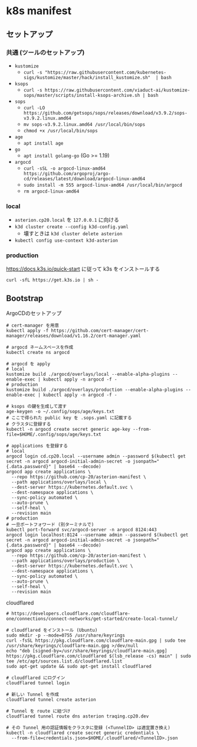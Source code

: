 # k8s manifest

## セットアップ

### 共通 (ツールのセットアップ)

- `kustomize`
  - `curl -s "https://raw.githubusercontent.com/kubernetes-sigs/kustomize/master/hack/install_kustomize.sh"  | bash`
- `ksops`
  - `curl -s https://raw.githubusercontent.com/viaduct-ai/kustomize-sops/master/scripts/install-ksops-archive.sh | bash`
- `sops`
  - `curl -LO https://github.com/getsops/sops/releases/download/v3.9.2/sops-v3.9.2.linux.amd64`
  - `mv sops-v3.9.2.linux.amd64 /usr/local/bin/sops`
  - `chmod +x /usr/local/bin/sops`
- `age`
  - `apt install age`
- `go`
  - `apt install golang-go` (Go >= 1.19)
- `argocd`
  - `curl -sSL -o argocd-linux-amd64 https://github.com/argoproj/argo-cd/releases/latest/download/argocd-linux-amd64`
  - `sudo install -m 555 argocd-linux-amd64 /usr/local/bin/argocd`
  - `rm argocd-linux-amd64`

### local

- `asterion.cp20.local` を `127.0.0.1` に向ける
- `k3d cluster create --config k3d-config.yaml`
  - 壊すときは `k3d cluster delete asterion`
- `kubectl config use-context k3d-asterion`

### production

https://docs.k3s.io/quick-start に従って k3s をインストールする

```shell
curl -sfL https://get.k3s.io | sh -
```

## Bootstrap

ArgoCDのセットアップ

```
# cert-manager を用意
kubectl apply -f https://github.com/cert-manager/cert-manager/releases/download/v1.16.2/cert-manager.yaml

# argocd ネームスペースを作成
kubectl create ns argocd

# argocd を apply
# local
kustomize build ./argocd/overlays/local --enable-alpha-plugins --enable-exec | kubectl apply -n argocd -f -
# production
kustomize build ./argocd/overlays/production --enable-alpha-plugins --enable-exec | kubectl apply -n argocd -f -

# ksops の鍵を生成して渡す
age-keygen -o ~/.config/sops/age/keys.txt
# ここで得られた public key を .sops.yaml に記載する
# クラスタに登録する
kubectl -n argocd create secret generic age-key --from-file=$HOME/.config/sops/age/keys.txt

# applications を登録する
# local
argocd login cd.cp20.local --username admin --password $(kubectl get secret -n argocd argocd-initial-admin-secret -o jsonpath="{.data.password}" | base64 --decode)
argocd app create applications \
  --repo https://github.com/cp-20/asterion-manifest \
  --path applications/overlays/local \
  --dest-server https://kubernetes.default.svc \
  --dest-namespace applications \
  --sync-policy automated \
  --auto-prune \
  --self-heal \
  --revision main
# production
# 一旦ポートフォワード (別ターミナルで)
kubectl port-forward svc/argocd-server -n argocd 8124:443
argocd login localhost:8124 --username admin --password $(kubectl get secret -n argocd argocd-initial-admin-secret -o jsonpath="{.data.password}" | base64 --decode)
argocd app create applications \
  --repo https://github.com/cp-20/asterion-manifest \
  --path applications/overlays/production \
  --dest-server https://kubernetes.default.svc \
  --dest-namespace applications \
  --sync-policy automated \
  --auto-prune \
  --self-heal \
  --revision main
```

cloudflared

```
# https://developers.cloudflare.com/cloudflare-one/connections/connect-networks/get-started/create-local-tunnel/

# cloudflared をインストール (Ubuntu)
sudo mkdir -p --mode=0755 /usr/share/keyrings
curl -fsSL https://pkg.cloudflare.com/cloudflare-main.gpg | sudo tee /usr/share/keyrings/cloudflare-main.gpg >/dev/null
echo "deb [signed-by=/usr/share/keyrings/cloudflare-main.gpg] https://pkg.cloudflare.com/cloudflared $(lsb_release -cs) main" | sudo tee /etc/apt/sources.list.d/cloudflared.list
sudo apt-get update && sudo apt-get install cloudflared

# cloudflared にログイン
cloudflared tunnel login

# 新しい Tunnel を作成
cloudflared tunnel create asterion

# Tunnel を route に紐づけ
cloudflared tunnel route dns asterion traqing.cp20.dev

# その Tunnel 用の認証情報をクラスタに登録 (<TunnelID> は適宜置き換え)
kubectl -n cloudflared create secret generic credentials \
  --from-file=credentials.json=$HOME/.cloudflared/<TunnelID>.json
```
